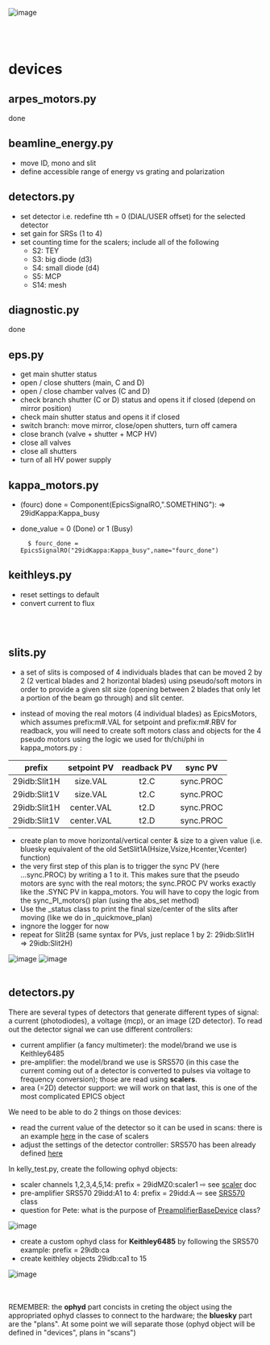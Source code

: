 


![image](./figures/beamline_sketch.jpg)


</br>
</br>

# devices

## arpes_motors.py
done

## beamline_energy.py
- move ID, mono and slit 
- define accessible range of energy vs grating and polarization

## detectors.py
- set detector i.e. redefine tth = 0 (DIAL/USER offset) for the selected detector 
- set gain for SRSs (1 to 4)
- set counting time for the scalers; include all of the following
    - S2: TEY  
    - S3: big diode (d3)
    - S4: small diode (d4)
    - S5: MCP
    - S14: mesh

## diagnostic.py
done

## eps.py
- get main shutter status
- open / close shutters (main, C and D)
- open / close chamber valves (C and D)
- check branch shutter (C or D) status and opens it if closed (depend on mirror position)
- check main shutter status and opens it if closed
- switch branch: move mirror, close/open shutters, turn off camera
- close branch (valve + shutter + MCP HV)
- close all valves
- close all shutters
- turn of all HV power supply

## kappa_motors.py
- (fourc) done = Component(EpicsSignalRO,".SOMETHING"): => 29idKappa:Kappa_busy
- done_value = 0 (Done) or 1 (Busy)

        $ fourc_done = EpicsSignalRO("29idKappa:Kappa_busy",name="fourc_done") 


## keithleys.py
- reset settings to default
- convert current to flux





<br>
<br>

## slits.py

- a set of slits is composed of 4 individuals blades that can be moved 2 by 2 (2 vertical blades and 2 horizontal blades) using pseudo/soft motors in order to provide a given slit size (opening between 2 blades that only let a portion of the beam go through) and slit center.

- instead of moving the real motors (4 individual blades) as EpicsMotors, which assumes prefix:m#.VAL for setpoint and prefix:m#.RBV for readback, you will need to create soft motors class and objects for the 4 pseudo motors using the logic we used for th/chi/phi in kappa_motors.py : 

| prefix      |  setpoint PV |  readback PV  |  sync PV  |
|----------   |:------------:|:-------------:|:-------------:|
| 29idb:Slit1H | size.VAL    | t2.C | sync.PROC |
| 29idb:Slit1V | size.VAL    | t2.C | sync.PROC |
| 29idb:Slit1H | center.VAL  | t2.D | sync.PROC |
| 29idb:Slit1V | center.VAL  | t2.D | sync.PROC |

- create plan to move horizontal/vertical center & size to a given value (i.e. bluesky equivalent of the old SetSlit1A(Hsize,Vsize,Hcenter,Vcenter) function)
- the very first step of this plan is to trigger the sync PV (here ...sync.PROC) by writing a 1 to it. This makes sure that the pseudo motors are sync with the real motors; the sync.PROC PV works exactly like the .SYNC PV in kappa_motors. You will have to copy the logic from the sync_PI_motors() plan (using the abs_set method)
- Use the _status class to print the final size/center of the slits after moving (like we do in _quickmove_plan)
- ingnore the logger for now
- repeat for Slit2B (same syntax for PVs, just replace 1 by 2: 29idb:Slit1H => 29idb:Slit2H)

![image](./figures/4blades_slits.jpg)
 ![image](./figures/apertures.jpg)
<br>
<br>

## detectors.py

There are several types of detectors that generate different types of signal: a current (photodiodes), a voltage (mcp), or an image (2D detector).
To read out the detector signal we can use different controllers:
- current amplifier (a fancy multimeter): the model/brand we use is Keithley6485
- pre-amplifier: the model/brand we use is SRS570 (in this case the current coming out of a detector is converted to pulses via voltage to frequency conversion); 
those are read using <b>scalers</b>. 
- area (=2D) detector support: we will work on that last, this is one of the most complicated EPICS object


We need to be able to do 2 things on those devices:
- read the current value of the detector so it can be used in scans: there is an example [here](https://nbviewer.org/github/BCDA-APS/use_bluesky/blob/main/lessons/lesson1.ipynb) in the case of scalers
- adjust the settings of the detector controller: SRS570 has been already defined [here](https://github.com/BCDA-APS/apstools/blob/main/apstools/_devices/srs570_preamplifier.py)


In kelly_test.py, create the following ophyd objects:

- scaler channels 1,2,3,4,5,14:  prefix = 29idMZ0:scaler1 ⇨ see [scaler](https://nbviewer.org/github/BCDA-APS/use_bluesky/blob/main/lessons/lesson1.ipynb) doc 
- pre-amplifier SRS570 29idd:A1 to 4:  prefix = 29idd:A  ⇨   see [SRS570](https://github.com/BCDA-APS/apstools/blob/main/apstools/_devices/srs570_preamplifier.py) class 
- question for Pete: what is the purpose of [PreamplifierBaseDevice](https://github.com/BCDA-APS/apstools/blob/166a5e5bec46adc54f3f6242656ce87b56664c9b/apstools/_devices/preamp_base.py#L24) class?


 ![image](./figures/scaler+srs.jpg)

- create a custom ophyd class for <b>Keithley6485</b> by following the SRS570 example:  prefix = 29idb:ca
 - create keithley objects 29idb:ca1 to 15

 ![image](./figures/keithley.jpg)

<br>
<br>
 REMEMBER: the <b>ophyd</b> part concists in creting the object using the appropriated ophyd classes to connect to the hardware; the <b>bluesky</b> part are the "plans". At some point we will separate those (ophyd object will be defined in "devices", plans in "scans")